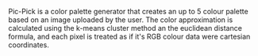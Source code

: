 Pic-Pick is a color palette generator that creates an up to 5 colour palette based on an image uploaded by the user.
The color approximation is calculated using the k-means cluster method an the euclidean distance formula, and each pixel is treated as if it's RGB colour data were cartesian coordinates.
